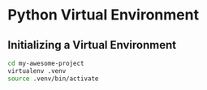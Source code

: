 # Python Virtual Environment

## Initializing a Virtual Environment

```bash
cd my-awesome-project
virtualenv .venv
source .venv/bin/activate
```